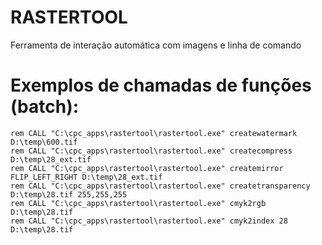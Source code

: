 # RASTERTOOL

Ferramenta de interação automática com imagens e linha de comando

# Exemplos de chamadas de funções (batch):
```batch
rem CALL "C:\cpc_apps\rastertool\rastertool.exe" createwatermark D:\temp\600.tif
rem CALL "C:\cpc_apps\rastertool\rastertool.exe" createcompress D:\temp\28_ext.tif
rem CALL "C:\cpc_apps\rastertool\rastertool.exe" createmirror FLIP_LEFT_RIGHT D:\temp\28_ext.tif
rem CALL "C:\cpc_apps\rastertool\rastertool.exe" createtransparency D:\temp\28.tif 255,255,255
rem CALL "C:\cpc_apps\rastertool\rastertool.exe" cmyk2rgb D:\temp\28.tif
rem CALL "C:\cpc_apps\rastertool\rastertool.exe" cmyk2index 28 D:\temp\28.tif
```
